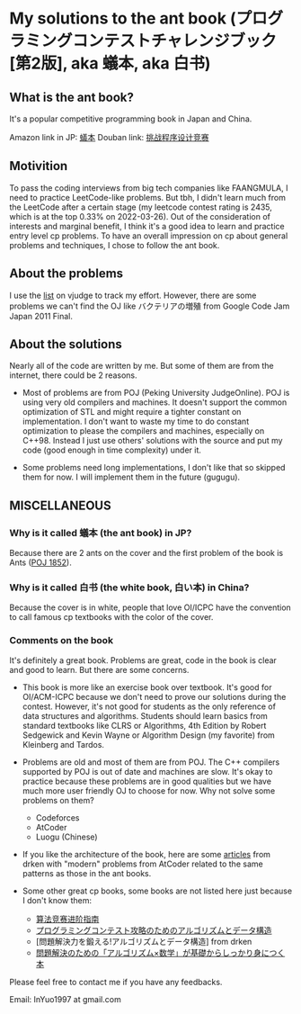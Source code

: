  # My solutions to the ant book (プログラミングコンテストチャレンジブック [第2版], aka 蟻本, aka 白书)

## What is the ant book?
It's a popular competitive programming book in Japan and China.

Amazon link in JP: [蟻本](https://www.amazon.co.jp/%E3%83%97%E3%83%AD%E3%82%B0%E3%83%A9%E3%83%9F%E3%83%B3%E3%82%B0%E3%82%B3%E3%83%B3%E3%83%86%E3%82%B9%E3%83%88%E3%83%81%E3%83%A3%E3%83%AC%E3%83%B3%E3%82%B8%E3%83%96%E3%83%83%E3%82%AF-%E7%AC%AC2%E7%89%88-%EF%BD%9E%E5%95%8F%E9%A1%8C%E8%A7%A3%E6%B1%BA%E3%81%AE%E3%82%A2%E3%83%AB%E3%82%B4%E3%83%AA%E3%82%BA%E3%83%A0%E6%B4%BB%E7%94%A8%E5%8A%9B%E3%81%A8%E3%82%B3%E3%83%BC%E3%83%87%E3%82%A3%E3%83%B3%E3%82%B0%E3%83%86%E3%82%AF%E3%83%8B%E3%83%83%E3%82%AF%E3%82%92%E9%8D%9B%E3%81%88%E3%82%8B%EF%BD%9E-%E7%A7%8B%E8%91%89%E6%8B%93%E5%93%89/dp/4839941068)
Douban link: [挑战程序设计竞赛](https://book.douban.com/subject/24749842/)

## Motivition

To pass the coding interviews from big tech companies like FAANGMULA, I need to practice LeetCode-like problems. But tbh, I didn't learn much from the LeetCode after a certain stage (my leetcode contest rating is 2435, which is at the top 0.33% on 2022-03-26). Out of the consideration of interests and marginal benefit, I think it's a good idea to learn and practice entry level cp problems. To have an overall impression on cp about general problems and techniques, I chose to follow the ant book. 

## About the problems

I use the [list](https://vjudge.net/article/46) on vjudge to track my effort. However, there are some problems we can't find the OJ like バクテリアの増殖 from Google Code Jam Japan 2011 Final. 

## About the solutions

Nearly all of the code are written by me. But some of them are from the internet, there could be 2 reasons. 

- Most of problems are from POJ (Peking University JudgeOnline). POJ is using very old compilers and machines. It doesn't support the common optimization of STL and might require a tighter constant on implementation. I don't want to waste my time to do constant optimization to please the compilers and machines, especially on C++98. Instead I just use others' solutions with the source and put my code (good enough in time complexity) under it.

- Some problems need long implementations, I don't like that so skipped them for now. I will implement them in the future (gugugu).

## MISCELLANEOUS

### Why is it called 蟻本 (the ant book) in JP?

Because there are 2 ants on the cover and the first problem of the book is Ants ([POJ 1852](https://vjudge.net/problem/POJ-1852)).

### Why is it called 白书 (the white book, 白い本) in China?

Because the cover is in white, people that love OI/ICPC have the convention to call famous cp textbooks with the color of the cover.

### Comments on the book

It's definitely a great book. Problems are great, code in the book is clear and good to learn. But there are some concerns.

- This book is more like an exercise book over textbook. It's good for OI/ACM-ICPC because we don't need to prove our solutions during the contest. However, it's not good for students as the only reference of data structures and algorithms. Students should learn basics from standard textbooks like CLRS or Algorithms, 4th Edition by Robert Sedgewick and Kevin Wayne or Algorithm Design (my favorite) from Kleinberg and Tardos.

- Problems are old and most of them are from POJ. The C++ compilers supported by POJ is out of date and machines are slow. It's okay to practice because these problems are in good qualities but we have much more user friendly OJ to choose for now. Why not solve some problems on them?
  - Codeforces
  - AtCoder
  - Luogu (Chinese)

- If you like the architecture of the book, here are some [articles](https://qiita.com/drken/items/e77685614f3c6bf86f44) from drken with "modern" problems from AtCoder related to the same patterns as those in the ant books.

- Some other great cp books, some books are not listed here just because I don't know them:
  
  - [算法竞赛进阶指南](https://book.douban.com/subject/30136932/)
  - [プログラミングコンテスト攻略のためのアルゴリズムとデータ構造](https://www.amazon.co.jp/-/en/%E6%B8%A1%E9%83%A8-%E6%9C%89%E9%9A%86/dp/4839952957/ref=sr_1_2?crid=18UKNU6Y004TM&keywords=%E3%83%97%E3%83%AD%E3%82%B0%E3%83%A9%E3%83%9F%E3%83%B3%E3%82%B0%E3%82%B3%E3%83%B3%E3%83%86%E3%82%B9%E3%83%88&qid=1648255332&s=books&sprefix=%E3%83%97%E3%83%AD%E3%82%B0%E3%83%A9%E3%83%9F%E3%83%B3%E3%82%B0%E3%82%B3%E3%83%B3%E3%83%86%E3%82%B9%E3%83%88%2Cstripbooks%2C206&sr=1-2)
  - [問題解決力を鍛える!アルゴリズムとデータ構造] from drken
  - [問題解決のための「アルゴリズム×数学」が基礎からしっかり身につく本](https://www.amazon.co.jp/-/en/%E7%B1%B3%E7%94%B0-%E5%84%AA%E5%B3%BB/dp/4297125218/ref=sr_1_28?crid=18UKNU6Y004TM&keywords=%E3%83%97%E3%83%AD%E3%82%B0%E3%83%A9%E3%83%9F%E3%83%B3%E3%82%B0%E3%82%B3%E3%83%B3%E3%83%86%E3%82%B9%E3%83%88&qid=1648255424&s=books&sprefix=%E3%83%97%E3%83%AD%E3%82%B0%E3%83%A9%E3%83%9F%E3%83%B3%E3%82%B0%E3%82%B3%E3%83%B3%E3%83%86%E3%82%B9%E3%83%88%2Cstripbooks%2C206&sr=1-28)


Please feel free to contact me if you have any feedbacks.

Email: InYuo1997 at gmail.com

